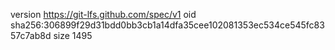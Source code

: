 version https://git-lfs.github.com/spec/v1
oid sha256:306899f29d31bdd0bb3cb1a14dfa35cee102081353ec534ce545fc8357c7ab8d
size 1495

